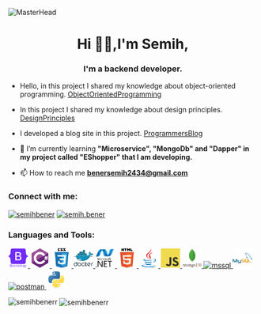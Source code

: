 ![MasterHead](https://res.cloudinary.com/practicaldev/image/fetch/s--AUkHSeP---/c_imagga_scale,f_auto,fl_progressive,h_420,q_auto,w_1000/https://raw.githubusercontent.com/sandeepkumar17/td-dev.to/di-collection-posts/assets/blog-cover/c-sharp.png)
<h1 align="center">Hi 👋🏻,I'm Semih,</h1>
<h3 align="center">I'm a backend developer.</h3>

- Hello, in this project I shared my knowledge about object-oriented programming. [ObjectOrientedProgramming](https://github.com/semihbenerr/ObjectOrientedProgramming)

- In this project I shared my knowledge about design principles. [DesignPrinciples](https://github.com/semihbenerr/DesignPrinciples)

- I developed a blog site in this project. [ProgrammersBlog](https://github.com/semihbenerr/ProgrammersBlog)

- 🌱 I’m currently learning **"Microservice", "MongoDb" and "Dapper" in my project called "EShopper" that I am developing.**

- 📫 How to reach me **benersemih2434@gmail.com**

<h3 align="left">Connect with me:</h3>
<p align="left">
<a href="https://linkedin.com/in/semihbener" target="blank"><img align="center" src="https://raw.githubusercontent.com/rahuldkjain/github-profile-readme-generator/master/src/images/icons/Social/linked-in-alt.svg" alt="semihbener" height="30" width="40" /></a>
<a href="https://instagram.com/semih.bener" target="blank"><img align="center" src="https://raw.githubusercontent.com/rahuldkjain/github-profile-readme-generator/master/src/images/icons/Social/instagram.svg" alt="semih.bener" height="30" width="40" /></a>
</p>

<h3 align="left">Languages and Tools:</h3>
<p align="left"> <a href="https://getbootstrap.com" target="_blank" rel="noreferrer"> <img src="https://raw.githubusercontent.com/devicons/devicon/master/icons/bootstrap/bootstrap-plain-wordmark.svg" alt="bootstrap" width="40" height="40"/> </a> <a href="https://www.w3schools.com/cs/" target="_blank" rel="noreferrer"> <img src="https://raw.githubusercontent.com/devicons/devicon/master/icons/csharp/csharp-original.svg" alt="csharp" width="40" height="40"/> </a> <a href="https://www.w3schools.com/css/" target="_blank" rel="noreferrer"> <img src="https://raw.githubusercontent.com/devicons/devicon/master/icons/css3/css3-original-wordmark.svg" alt="css3" width="40" height="40"/> </a> <a href="https://www.docker.com/" target="_blank" rel="noreferrer"> <img src="https://raw.githubusercontent.com/devicons/devicon/master/icons/docker/docker-original-wordmark.svg" alt="docker" width="40" height="40"/> </a> <a href="https://dotnet.microsoft.com/" target="_blank" rel="noreferrer"> <img src="https://raw.githubusercontent.com/devicons/devicon/master/icons/dot-net/dot-net-original-wordmark.svg" alt="dotnet" width="40" height="40"/> </a> <a href="https://www.w3.org/html/" target="_blank" rel="noreferrer"> <img src="https://raw.githubusercontent.com/devicons/devicon/master/icons/html5/html5-original-wordmark.svg" alt="html5" width="40" height="40"/> </a> <a href="https://www.java.com" target="_blank" rel="noreferrer"> <img src="https://raw.githubusercontent.com/devicons/devicon/master/icons/java/java-original.svg" alt="java" width="40" height="40"/> </a> <a href="https://developer.mozilla.org/en-US/docs/Web/JavaScript" target="_blank" rel="noreferrer"> <img src="https://raw.githubusercontent.com/devicons/devicon/master/icons/javascript/javascript-original.svg" alt="javascript" width="40" height="40"/> </a> <a href="https://www.mongodb.com/" target="_blank" rel="noreferrer"> <img src="https://raw.githubusercontent.com/devicons/devicon/master/icons/mongodb/mongodb-original-wordmark.svg" alt="mongodb" width="40" height="40"/> </a> <a href="https://www.microsoft.com/en-us/sql-server" target="_blank" rel="noreferrer"> <img src="https://www.svgrepo.com/show/303229/microsoft-sql-server-logo.svg" alt="mssql" width="40" height="40"/> </a> <a href="https://www.mysql.com/" target="_blank" rel="noreferrer"> <img src="https://raw.githubusercontent.com/devicons/devicon/master/icons/mysql/mysql-original-wordmark.svg" alt="mysql" width="40" height="40"/> </a> <a href="https://postman.com" target="_blank" rel="noreferrer"> <img src="https://www.vectorlogo.zone/logos/getpostman/getpostman-icon.svg" alt="postman" width="40" height="40"/> </a> <a href="https://www.python.org" target="_blank" rel="noreferrer"> <img src="https://raw.githubusercontent.com/devicons/devicon/master/icons/python/python-original.svg" alt="python" width="40" height="40"/> </a> </p>

<p><img align="left" src="https://github-readme-stats.vercel.app/api/top-langs?username=semihbenerr&show_icons=true&locale=en&layout=compact" alt="semihbenerr" /></p>

<p>&nbsp;<img align="center" src="https://github-readme-stats.vercel.app/api?username=semihbenerr&show_icons=true&locale=en" alt="semihbenerr" /></p>


